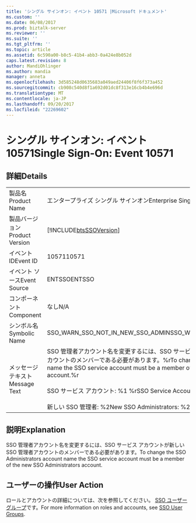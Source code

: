 ```yaml
---
title: 'シングル サインオン: イベント 10571 |Microsoft ドキュメント'
ms.custom: ''
ms.date: 06/08/2017
ms.prod: biztalk-server
ms.reviewer: ''
ms.suite: ''
ms.tgt_pltfrm: ''
ms.topic: article
ms.assetid: 6c590a00-b8c5-41b4-abb3-0a424e8b052d
caps.latest.revision: 8
author: MandiOhlinger
ms.author: mandia
manager: anneta
ms.openlocfilehash: 3d585248d0635683a049aed24406f8f6f373a452
ms.sourcegitcommit: cb908c540d8f1a692d01dc8f313e16cb4b4e696d
ms.translationtype: MT
ms.contentlocale: ja-JP
ms.lasthandoff: 09/20/2017
ms.locfileid: "22269602"
---
```

# <a name="single-sign-on-event-10571"></a><span data-ttu-id="d33b0-102">シングル サインオン: イベント 10571</span><span class="sxs-lookup"><span data-stu-id="d33b0-102">Single Sign-On: Event 10571</span></span>
## <a name="details"></a><span data-ttu-id="d33b0-103">詳細</span><span class="sxs-lookup"><span data-stu-id="d33b0-103">Details</span></span>  
  
|||  
|-|-|  
|<span data-ttu-id="d33b0-104">製品名</span><span class="sxs-lookup"><span data-stu-id="d33b0-104">Product Name</span></span>|<span data-ttu-id="d33b0-105">エンタープライズ シングル サインオン</span><span class="sxs-lookup"><span data-stu-id="d33b0-105">Enterprise Single Sign-On</span></span>|  
|<span data-ttu-id="d33b0-106">製品バージョン</span><span class="sxs-lookup"><span data-stu-id="d33b0-106">Product Version</span></span>|[!INCLUDE[btsSSOVersion](../includes/btsssoversion-md.md)]|  
|<span data-ttu-id="d33b0-107">イベント ID</span><span class="sxs-lookup"><span data-stu-id="d33b0-107">Event ID</span></span>|<span data-ttu-id="d33b0-108">10571</span><span class="sxs-lookup"><span data-stu-id="d33b0-108">10571</span></span>|  
|<span data-ttu-id="d33b0-109">イベント ソース</span><span class="sxs-lookup"><span data-stu-id="d33b0-109">Event Source</span></span>|<span data-ttu-id="d33b0-110">ENTSSO</span><span class="sxs-lookup"><span data-stu-id="d33b0-110">ENTSSO</span></span>|  
|<span data-ttu-id="d33b0-111">コンポーネント</span><span class="sxs-lookup"><span data-stu-id="d33b0-111">Component</span></span>|<span data-ttu-id="d33b0-112">なし</span><span class="sxs-lookup"><span data-stu-id="d33b0-112">N/A</span></span>|  
|<span data-ttu-id="d33b0-113">シンボル名</span><span class="sxs-lookup"><span data-stu-id="d33b0-113">Symbolic Name</span></span>|<span data-ttu-id="d33b0-114">SSO_WARN_SSO_NOT_IN_NEW_SSO_ADMIN</span><span class="sxs-lookup"><span data-stu-id="d33b0-114">SSO_WARN_SSO_NOT_IN_NEW_SSO_ADMIN</span></span>|  
|<span data-ttu-id="d33b0-115">メッセージ テキスト</span><span class="sxs-lookup"><span data-stu-id="d33b0-115">Message Text</span></span>|<span data-ttu-id="d33b0-116">SSO 管理者アカウント名を変更するには、SSO サービス アカウントが新しい SSO 管理者アカウントのメンバーである必要があります。%r</span><span class="sxs-lookup"><span data-stu-id="d33b0-116">To change the SSO Administrators account name the SSO service account must be a member of the new SSO Administrators account.%r</span></span><br /><br /> <span data-ttu-id="d33b0-117">SSO サービス アカウント: %1 %r</span><span class="sxs-lookup"><span data-stu-id="d33b0-117">SSO Service Account: %1%r</span></span><br /><br /> <span data-ttu-id="d33b0-118">新しい SSO 管理者: %2</span><span class="sxs-lookup"><span data-stu-id="d33b0-118">New SSO Administrators: %2</span></span>|  
  
## <a name="explanation"></a><span data-ttu-id="d33b0-119">説明</span><span class="sxs-lookup"><span data-stu-id="d33b0-119">Explanation</span></span>  
 <span data-ttu-id="d33b0-120">SSO 管理者アカウント名を変更するには、SSO サービス アカウントが新しい SSO 管理者アカウントのメンバーである必要があります。</span><span class="sxs-lookup"><span data-stu-id="d33b0-120">To change the SSO Administrators account name the SSO service account must be a member of the new SSO Administrators account.</span></span>  
  
## <a name="user-action"></a><span data-ttu-id="d33b0-121">ユーザーの操作</span><span class="sxs-lookup"><span data-stu-id="d33b0-121">User Action</span></span>  
 <span data-ttu-id="d33b0-122">ロールとアカウントの詳細については、次を参照してください。 [SSO ユーザー グループ](../core/sso-user-groups.md)です。</span><span class="sxs-lookup"><span data-stu-id="d33b0-122">For more information on roles and accounts, see [SSO User Groups](../core/sso-user-groups.md).</span></span>